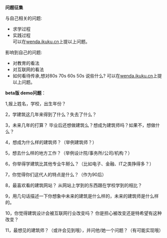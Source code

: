 **问题征集**  

与自己相关的问题:   
* 求学过程  
* 实践过程   
可以在[wenda.ikuku.cn]()上提以上问题。

影响到自己的问题:  
* 对教育的看法   
* 对互联网的看法 
* 如何看待传承,想对80s 70s 60s 50s 说些什么? 
可以在[wenda.ikuku.cn](http://wenda.ikuku.cn/index.php?qa=4671)上提以上问题。




**beta版 demo问题**：

1,报上姓名，学校，出生年份？ 

2，学建筑这几年来得到了什么？失去了什么？

3，未来几年的打算？ 毕业后还想做建筑么？想成为建筑师吗？如果不，想做什么？

4，想成为什么样的建筑师？（举例建筑师？）  

5，想去什么样的地方工作？（举例设计院/事务所/公司/机构？）

6，你举得学建筑比其他专业牛掰么？（比如电子、金融、IT之类挣得多？）

7，你觉得你们这代人的特点是什么？（作为90后）

8，最喜欢看的建筑网站？ 从网站上学到的东西跟在学校学到的相比？

9，用几句话描述一下你想象中未来的建筑是什么样的，未来的建筑师是什么样的。

10，你觉得建筑设计会被互联网行业改变吗？ 你是担心被改变还是特希望有这种改变？

11，最想见的建筑师？（或许会见到哦），并问他/她一个问题？（有可能实现哦）
